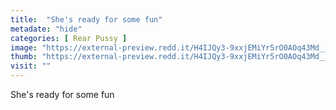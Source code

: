 ```yaml
---
title:  "She's ready for some fun"
metadate: "hide"
categories: [ Rear Pussy ]
image: "https://external-preview.redd.it/H4IJQy3-9xxjEMiYr5rO0AOq43Md__gpAqnrI-CfavY.jpg?auto=webp&s=523f691de7c206286d43bc3e34ad85be746cd7aa"
thumb: "https://external-preview.redd.it/H4IJQy3-9xxjEMiYr5rO0AOq43Md__gpAqnrI-CfavY.jpg?width=960&crop=smart&auto=webp&s=6240b94b5d396234821569b18e578322ead056e5"
visit: ""
---
```

She's ready for some fun
